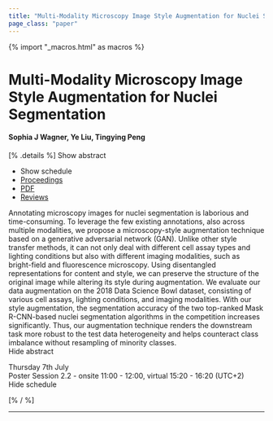 ```yaml
---
title: "Multi-Modality Microscopy Image Style Augmentation for Nuclei Segmentation"
page_class: "paper"
---
```


{% import "_macros.html" as macros %}

# Multi-Modality Microscopy Image Style Augmentation for Nuclei Segmentation

#### Sophia J Wagner, Ye Liu, Tingying Peng

[% .details %]
<a class="toggle_visibility" data-selector=".abstract" data-level="3">Show abstract</a>
- <a class="toggle_visibility" data-selector=".schedule" data-level="3">Show schedule</a>
- <a href="">Proceedings</a>
- <a href="https://openreview.net/pdf?id=gmXYdr0e5OR">PDF</a>
- <a href="https://openreview.net/forum?id=gmXYdr0e5OR">Reviews</a>

<p>
    <span class="abstract">
        Annotating microscopy images for nuclei segmentation is laborious and time-consuming. To leverage the few existing annotations, also across multiple modalities, we propose a microscopy-style augmentation technique based on a generative adversarial network (GAN). Unlike other style transfer methods, it can not only deal with different cell assay types and lighting conditions but also with different imaging modalities, such as bright-field and fluorescence microscopy. Using disentangled representations for content and style, we can preserve the structure of the original image while altering its style during augmentation. We evaluate our data augmentation on the 2018 Data Science Bowl dataset, consisting of various cell assays, lighting conditions, and imaging modalities. With our style augmentation, the segmentation accuracy of the two top-ranked Mask R-CNN-based nuclei segmentation algorithms in the competition increases significantly. Thus, our augmentation technique renders the downstream task more robust to the test data heterogeneity and helps counteract class imbalance without resampling of minority classes.
        <br>
        <span class="actions"><a class="toggle_visibility" data-level="2">Hide abstract</a></span>
    </span>
</p>

<p>
    <span class="schedule">
        Thursday 7th July<br>Poster Session 2.2 - onsite 11:00 - 12:00, virtual 15:20 - 16:20 (UTC+2)
        <br>
        <span class="actions"><a class="toggle_visibility" data-level="2">Hide schedule</a></span>
    </span>
</p>

[% / %]


---
<!-- { macros.presentation('', '', 720, 450) } -->
